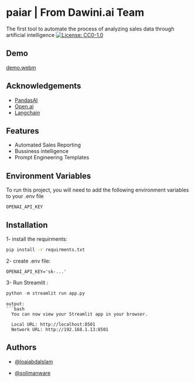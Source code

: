 
# paiar | From Dawini.ai Team

The first tool to automate the process of analyzing sales data through artificial intelligence
[![License: CC0-1.0](https://img.shields.io/badge/License-CC0_1.0-lightgrey.svg)](http://creativecommons.org/publicdomain/zero/1.0/)




## Demo

[demo.webm](https://github.com/DawiniAI/paiar/assets/32424891/40fe42cc-6c01-4395-b293-bae0bc8426e2)



## Acknowledgements
 - [PandasAI](https://github.com/gventuri/pandas-ai)
 - [Open.ai](https://openai.com/)
 - [Langchain](https://python.langchain.com/docs/get_started/introduction)


## Features

- Automated Sales Reporting
- Bussiness intelligence
- Prompt Engineering Templates


## Environment Variables

To run this project, you will need to add the following environment variables to your .env file

`OPENAI_API_KEY`

## Installation
1- install the requirments:
```bash
pip install -r requirments.txt
```

2- create .env file:

```env
OPENAI_API_KEY='sk-...'
```
3- Run Streamlit :
```python 
python -m streamlit run app.py

```
```
output:
```bash
  You can now view your Streamlit app in your browser.

  Local URL: http://localhost:8501
  Network URL: http://192.168.1.13:8501
```


## Authors

- [@loaiabdalslam](https://www.github.com/loaiabdalslam)

- [@solimanware](https://github.com/solimanware)
